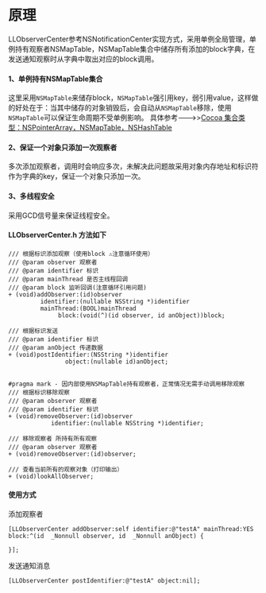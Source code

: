 # 原理
LLObserverCenter参考NSNotificationCenter实现方式，采用单例全局管理，单例持有观察者NSMapTable，NSMapTable集合中储存所有添加的block字典，在发送通知观察时从字典中取出对应的block调用。

#### 1、单例持有NSMapTable集合
这里采用`NSMapTable`来储存block，`NSMapTable`强引用key，弱引用value，这样做的好处在于：当其中储存的对象销毁后，会自动从`NSMapTable`移除，使用`NSMapTable`可以保证生命周期不受单例影响。
具体参考--->>[Cocoa 集合类型：NSPointerArray，NSMapTable，NSHashTable](http://www.saitjr.com/ios/nspointerarray-nsmaptable-nshashtable.html)
#### 2、保证一个对象只添加一次观察者
多次添加观察者，调用时会响应多次，未解决此问题故采用对象内存地址和标识符作为字典的key，保证一个对象只添加一次。
#### 3、多线程安全
采用GCD信号量来保证线程安全。

#### LLObserverCenter.h 方法如下
```
/// 根据标识添加观察（使用block ⚠️注意循环使用）
/// @param observer 观察者
/// @param identifier 标识
/// @param mainThread 是否主线程回调
/// @param block 监听回调(注意循环引用问题)
+ (void)addObserver:(id)observer
         identifier:(nullable NSString *)identifier
         mainThread:(BOOL)mainThread
              block:(void(^)(id observer, id anObject))block;
              
/// 根据标识发送
/// @param identifier 标识
/// @param anObject 传递数据
+ (void)postIdentifier:(NSString *)identifier
                object:(nullable id)anObject;


#pragma mark - 因内部使用NSMapTable持有观察者，正常情况无需手动调用移除观察
/// 根据标识移除观察
/// @param observer 观察者
/// @param identifier 标识
+ (void)removeObserver:(id)observer
            identifier:(nullable NSString *)identifier;

/// 移除观察者 所持有所有观察
/// @param observer 观察者
+ (void)removeObserver:(id)observer;

/// 查看当前所有的观察对象（打印输出）
+ (void)lookAllObserver;
```

#### 使用方式
添加观察者
```
[LLObserverCenter addObserver:self identifier:@"testA" mainThread:YES block:^(id  _Nonnull observer, id  _Nonnull anObject) {
        
}];
```
发送通知消息
```
[LLObserverCenter postIdentifier:@"testA" object:nil];
```
